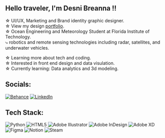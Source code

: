 <!-- level 1 bio and stats -->

## Hello traveler, I'm Desni Breanna !!

 ☆ UI/UX, Marketing and Brand identity graphic designer. <br/>
 ☆ View my design [portfolio](https://www.behance.net/desnibga). <br/>
 ☆ Ocean Engineering and Meteorology Student at Florida Institute of Technology. <br/>
    ⤷ robotics and remote sensing technologies including radar, satellites, and underwater vehicles.

 ☆ Learning more about tech and coding. <br/>
 ☆ Interested in front end design and data visulation. <br/> 
 ☆ Currently learning: Data analytics and 3d modeling. <br/>

## Socials:
[![Behance](https://img.shields.io/badge/Behance-1769ff?logo=behance&logoColor=white)](https://behance.net/desnibga) [![LinkedIn](https://img.shields.io/badge/LinkedIn-%230077B5.svg?logo=linkedin&logoColor=white)](https://linkedin.com/in/desnibga) 

## Tech Stack:
![Python](https://img.shields.io/badge/python-3670A0?style=for-the-badge&logo=python&logoColor=ffdd54) ![HTML5](https://img.shields.io/badge/html5-%23E34F26.svg?style=for-the-badge&logo=html5&logoColor=white) ![Adobe Illustrator](https://img.shields.io/badge/adobe%20illustrator-%23FF9A00.svg?style=for-the-badge&logo=adobe%20illustrator&logoColor=white) ![Adobe InDesign](https://img.shields.io/badge/Adobe%20InDesign-49021F?style=for-the-badge&logo=adobeindesign&logoColor=FF3366) ![Adobe XD](https://img.shields.io/badge/Adobe%20XD-470137?style=for-the-badge&logo=Adobe%20XD&logoColor=#FF61F6) ![Figma](https://img.shields.io/badge/figma-%23F24E1E.svg?style=for-the-badge&logo=figma&logoColor=white) ![Notion](https://img.shields.io/badge/Notion-%23000000.svg?style=for-the-badge&logo=notion&logoColor=white) ![Steam](https://img.shields.io/badge/steam-%23000000.svg?style=for-the-badge&logo=steam&logoColor=white)
